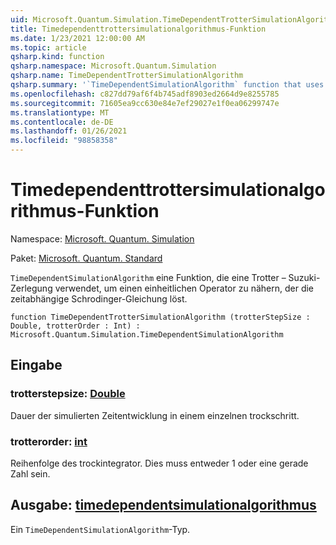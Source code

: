 ```yaml
---
uid: Microsoft.Quantum.Simulation.TimeDependentTrotterSimulationAlgorithm
title: Timedependenttrottersimulationalgorithmus-Funktion
ms.date: 1/23/2021 12:00:00 AM
ms.topic: article
qsharp.kind: function
qsharp.namespace: Microsoft.Quantum.Simulation
qsharp.name: TimeDependentTrotterSimulationAlgorithm
qsharp.summary: '`TimeDependentSimulationAlgorithm` function that uses a Trotter–Suzuki decomposition to approximate a unitary operator that solves the time-dependent Schrodinger equation.'
ms.openlocfilehash: c827dd79af6f4b745adf8903ed2664d9e8255785
ms.sourcegitcommit: 71605ea9cc630e84e7ef29027e1f0ea06299747e
ms.translationtype: MT
ms.contentlocale: de-DE
ms.lasthandoff: 01/26/2021
ms.locfileid: "98858358"
---
```

# <a name="timedependenttrottersimulationalgorithm-function"></a>Timedependenttrottersimulationalgorithmus-Funktion

Namespace: [Microsoft. Quantum. Simulation](xref:Microsoft.Quantum.Simulation)

Paket: [Microsoft. Quantum. Standard](https://nuget.org/packages/Microsoft.Quantum.Standard)


`TimeDependentSimulationAlgorithm` eine Funktion, die eine Trotter – Suzuki-Zerlegung verwendet, um einen einheitlichen Operator zu nähern, der die zeitabhängige Schrodinger-Gleichung löst.

```qsharp
function TimeDependentTrotterSimulationAlgorithm (trotterStepSize : Double, trotterOrder : Int) : Microsoft.Quantum.Simulation.TimeDependentSimulationAlgorithm
```


## <a name="input"></a>Eingabe

### <a name="trotterstepsize--double"></a>trotterstepsize: [Double](xref:microsoft.quantum.lang-ref.double)

Dauer der simulierten Zeitentwicklung in einem einzelnen trockschritt.


### <a name="trotterorder--int"></a>trotterorder: [int](xref:microsoft.quantum.lang-ref.int)

Reihenfolge des trockintegrator. Dies muss entweder 1 oder eine gerade Zahl sein.



## <a name="output--timedependentsimulationalgorithm"></a>Ausgabe: [timedependentsimulationalgorithmus](xref:Microsoft.Quantum.Simulation.TimeDependentSimulationAlgorithm)

Ein `TimeDependentSimulationAlgorithm`-Typ.